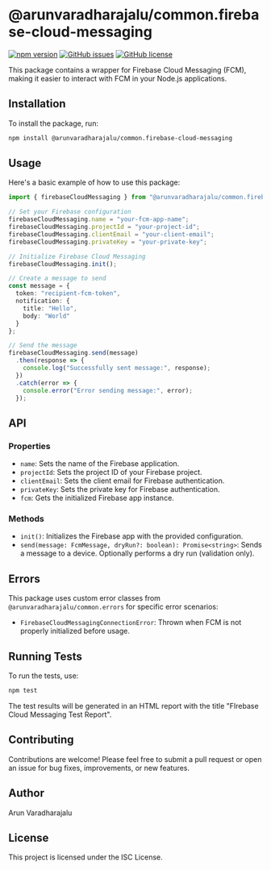 # @arunvaradharajalu/common.firebase-cloud-messaging

[![npm version](https://badge.fury.io/js/%40arunvaradharajalu%2Fcommon.firebase-cloud-messaging.svg)](https://badge.fury.io/js/%40arunvaradharajalu%2Fcommon.firebase-cloud-messaging)
[![GitHub issues](https://img.shields.io/github/issues/arunv11u/common.firebase-cloud-messaging)](https://github.com/arunv11u/common.errors/firebase-cloud-messaging)
[![GitHub license](https://img.shields.io/github/license/arunv11u/common.firebase-cloud-messaging)](https://github.com/arunv11u/common.firebase-cloud-messaging/blob/master/LICENSE)

This package contains a wrapper for Firebase Cloud Messaging (FCM), making it easier to interact with FCM in your Node.js applications.

## Installation

To install the package, run:

```bash
npm install @arunvaradharajalu/common.firebase-cloud-messaging
```

## Usage

Here's a basic example of how to use this package:

```typescript
import { firebaseCloudMessaging } from "@arunvaradharajalu/common.firebase-cloud-messaging";

// Set your Firebase configuration
firebaseCloudMessaging.name = "your-fcm-app-name";
firebaseCloudMessaging.projectId = "your-project-id";
firebaseCloudMessaging.clientEmail = "your-client-email";
firebaseCloudMessaging.privateKey = "your-private-key";

// Initialize Firebase Cloud Messaging
firebaseCloudMessaging.init();

// Create a message to send
const message = {
  token: "recipient-fcm-token",
  notification: {
    title: "Hello",
    body: "World"
  }
};

// Send the message
firebaseCloudMessaging.send(message)
  .then(response => {
    console.log("Successfully sent message:", response);
  })
  .catch(error => {
    console.error("Error sending message:", error);
  });
```

## API

### Properties

- `name`: Sets the name of the Firebase application.
- `projectId`: Sets the project ID of your Firebase project.
- `clientEmail`: Sets the client email for Firebase authentication.
- `privateKey`: Sets the private key for Firebase authentication.
- `fcm`: Gets the initialized Firebase app instance.

### Methods

- `init()`: Initializes the Firebase app with the provided configuration.
- `send(message: FcmMessage, dryRun?: boolean): Promise<string>`: Sends a message to a device. Optionally performs a dry run (validation only).


## Errors

This package uses custom error classes from `@arunvaradharajalu/common.errors` for specific error scenarios:

- `FirebaseCloudMessagingConnectionError`: Thrown when FCM is not properly initialized before usage.

## Running Tests

To run the tests, use:

```bash
npm test
```

The test results will be generated in an HTML report with the title "FIrebase Cloud Messaging Test Report".

## Contributing

Contributions are welcome! Please feel free to submit a pull request or open an issue for bug fixes, improvements, or new features.

## Author

Arun Varadharajalu

## License

This project is licensed under the ISC License.